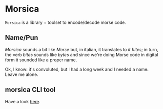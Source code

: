 # Morsica
`Morsica` is a library + toolset to encode/decode morse code.

## Name/Pun
*Morsica* sounds a bit like *Morse* but, in italian, it translates to *it bites*; in turn, the verb *bites* sounds like *bytes* and since we're doing Morse code in digital form it sounded like a proper name.

Ok, I know: it's convoluted, but I had a long week and I needed a name. Leave me alone.

## morsica CLI tool
Have a look [here](tools/morsica/readme.md).